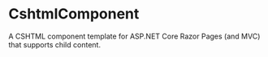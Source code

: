 # CshtmlComponent
A CSHTML component template for ASP.NET Core Razor Pages (and MVC) that supports child content.

